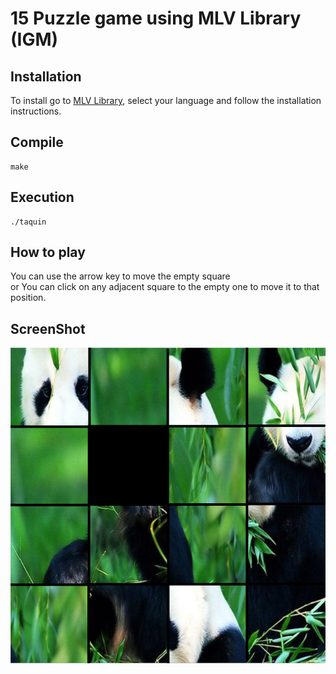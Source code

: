 # 15 Puzzle game using MLV Library (IGM)
## Installation
To install go to [MLV Library](http://www-igm.univ-mlv.fr/~boussica/mlv/index.html), select your language and follow the installation instructions.
## Compile
```Shell
make
```
## Execution
```Shell
./taquin
```
## How to play
You can use the arrow key to move the empty square<br/>
or
You can click on any adjacent square to the empty one to move it to that position.

## ScreenShot
![Example1](img/ex.png)
